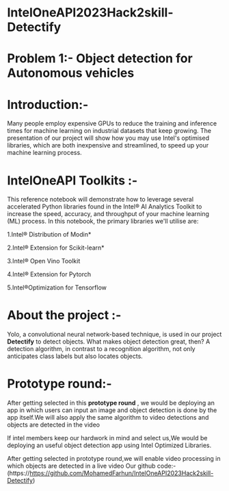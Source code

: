 # IntelOneAPI2023Hack2skill-Detectify

# Problem 1:- Object detection for Autonomous vehicles

# Introduction:-

Many people employ expensive GPUs to reduce the training and inference times for machine learning on industrial datasets that keep growing. The presentation of our project will show how you may use Intel's optimised libraries, which are both inexpensive and streamlined, to speed up your machine learning process.

# IntelOneAPI Toolkits :-

This reference notebook will demonstrate how to leverage several accelerated Python libraries found in the Intel® AI Analytics Toolkit to increase the speed, accuracy, and throughput of your machine learning (ML) process. In this notebook, the primary libraries we'll utilise are:

1.Intel® Distribution of Modin*

2.Intel® Extension for Scikit-learn*

3.Intel® Open Vino Toolkit

4.Intel® Extension for Pytorch

5.Intel®Optimization for Tensorflow

# About the project :-

Yolo, a convolutional neural network-based technique, is used in our project **Detectify** to detect objects.
What makes object detection great, then? A detection algorithm, in contrast to a recognition algorithm, not only anticipates class labels but also locates objects.

# Prototype round:-
After getting selected in this **prototype round** , we would be deploying an app in which users can input an image and object detection is done by the app itself.We will also apply the same algorithm to video detections and objects are detected in the video

If intel members keep our hardwork in mind and select us,We would be deploying an useful object detection app using Intel Optimized Libraries.

After getting selected in prototype round,we will enable video processing in which objects are detected in a live video
Our github code:-(https://https://github.com/MohamedFarhun/IntelOneAPI2023Hack2skill-Detectify)
